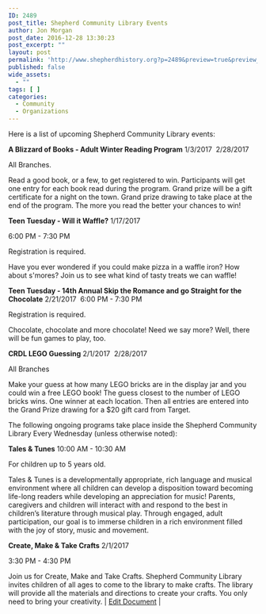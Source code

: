 ```yaml
---
ID: 2489
post_title: Shepherd Community Library Events
author: Jon Morgan
post_date: 2016-12-28 13:30:23
post_excerpt: ""
layout: post
permalink: 'http://www.shepherdhistory.org?p=2489&preview=true&preview_id=2489'
published: false
wide_assets:
  - ""
tags: [ ]
categories:
  - Community
  - Organizations
---
```

Here is a list of upcoming Shepherd Community Library events:

<strong>A Blizzard of Books - Adult Winter Reading Program</strong>
1/3/2017  2/28/2017

All Branches.

Read a good book, or a few, to get registered to win. Participants will get one entry for each book read during the program. Grand prize will be a gift certificate for a night on the town. Grand prize drawing to take place at the end of the program. The more you read the better your chances to win!

<strong>Teen Tuesday - Will it Waffle?</strong>
1/17/2017

6:00 PM - 7:30 PM

Registration is required.

Have you ever wondered if you could make pizza in a waffle iron? How about s'mores? Join us to see what kind of tasty treats we can waffle!

<strong>Teen Tuesday - 14th Annual Skip the Romance and go Straight for the Chocolate</strong>
2/21/2017  6:00 PM - 7:30 PM

Registration is required.

Chocolate, chocolate and more chocolate! Need we say more? Well, there will be fun games to play, too.

<strong>CRDL LEGO Guessing</strong>
2/1/2017  2/28/2017

All Branches

Make your guess at how many LEGO bricks are in the display jar and you could win a free LEGO book! The guess closest to the number of LEGO bricks wins. One winner at each location. Then all entries are entered into the Grand Prize drawing for a $20 gift card from Target.

The following ongoing programs take place inside the Shepherd Community Library Every Wednesday (unless otherwise noted):

<strong>Tales &amp; Tunes</strong>
10:00 AM - 10:30 AM

For children up to 5 years old.

Tales &amp; Tunes is a developmentally appropriate, rich language and musical environment where all children can develop a disposition toward becoming life-long readers while developing an appreciation for music! Parents, caregivers and children will interact with and respond to the best in children’s literature through musical play. Through engaged, adult participation, our goal is to immerse children in a rich environment filled with the joy of story, music and movement.

<strong>Create, Make &amp; Take Crafts</strong>
2/1/2017

3:30 PM - 4:30 PM

Join us for Create, Make and Take Crafts. Shepherd Community Library invites children of all ages to come to the library to make crafts. The library will provide all the materials and directions to create your crafts. You only need to bring your creativity.
| <a href="https://docs.google.com/document/d/1prqypIBZfF9tEQSRsQUgwi7lNS3Pt-2Bj7dlUgk2EYA/edit?usp=sharing">Edit Document</a> |